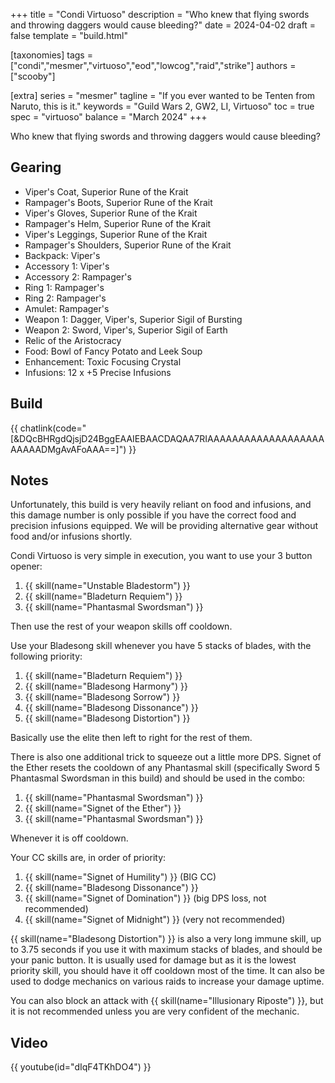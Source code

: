 +++
title = "Condi Virtuoso"
description = "Who knew that flying swords and throwing daggers would cause bleeding?"
date = 2024-04-02
draft = false
template = "build.html"

[taxonomies]
tags = ["condi","mesmer","virtuoso","eod","lowcog","raid","strike"]
authors = ["scooby"]

[extra]
series = "mesmer"
tagline = "If you ever wanted to be Tenten from Naruto, this is it."
keywords = "Guild Wars 2, GW2, LI, Virtuoso"
toc = true
spec = "virtuoso"
balance = "March 2024"
+++

Who knew that flying swords and throwing daggers would cause bleeding?

## Gearing

- Viper's Coat, Superior Rune of the Krait
- Rampager's Boots, Superior Rune of the Krait
- Viper's Gloves, Superior Rune of the Krait
- Rampager's Helm, Superior Rune of the Krait
- Viper's Leggings, Superior Rune of the Krait
- Rampager's Shoulders, Superior Rune of the Krait
- Backpack: Viper's
- Accessory 1: Viper's
- Accessory 2: Rampager's
- Ring 1: Rampager's
- Ring 2: Rampager's
- Amulet: Rampager's
- Weapon 1: Dagger, Viper's, Superior Sigil of Bursting
- Weapon 2: Sword, Viper's, Superior Sigil of Earth
- Relic of the Aristocracy
- Food: Bowl of Fancy Potato and Leek Soup
- Enhancement: Toxic Focusing Crystal
- Infusions: 12 x +5 Precise Infusions

## Build

{{ chatlink(code="[&DQcBHRgdQjsjD24BggEAAIEBAACDAQAA7RIAAAAAAAAAAAAAAAAAAAAAAAADMgAvAFoAAA==]") }}

## Notes
Unfortunately, this build is very heavily reliant on food and infusions, and this damage number is only possible if you have the correct food and precision infusions equipped. We will be providing alternative gear without food and/or infusions shortly.

Condi Virtuoso is very simple in execution, you want to use your 3 button opener:
1. {{ skill(name="Unstable Bladestorm") }}
1. {{ skill(name="Bladeturn Requiem") }}
1. {{ skill(name="Phantasmal Swordsman") }}

Then use the rest of your weapon skills off cooldown.

Use your Bladesong skill whenever you have 5 stacks of blades, with the following priority:
1. {{ skill(name="Bladeturn Requiem") }}
1. {{ skill(name="Bladesong Harmony") }}
1. {{ skill(name="Bladesong Sorrow") }}
1. {{ skill(name="Bladesong Dissonance") }}
1. {{ skill(name="Bladesong Distortion") }}

Basically use the elite then left to right for the rest of them.

There is also one additional trick to squeeze out a little more DPS. Signet of the Ether resets the cooldown of any Phantasmal skill (specifically Sword 5 Phantasmal Swordsman in this build) and should be used in the combo:
1. {{ skill(name="Phantasmal Swordsman") }}
1. {{ skill(name="Signet of the Ether") }}
1. {{ skill(name="Phantasmal Swordsman") }}

Whenever it is off cooldown.

Your CC skills are, in order of priority:
1. {{ skill(name="Signet of Humility") }} (BIG CC)
1. {{ skill(name="Bladesong Dissonance") }}
1. {{ skill(name="Signet of Domination") }} (big DPS loss, not recommended)
1. {{ skill(name="Signet of Midnight") }} (very not recommended)

{{ skill(name="Bladesong Distortion") }} is also a very long immune skill, up to 3.75 seconds if you use it with maximum stacks of blades, and should be your panic button. It is usually used for damage but as it is the lowest priority skill, you should have it off cooldown most of the time. It can also be used to dodge mechanics on various raids to increase your damage uptime.

You can also block an attack with {{ skill(name="Illusionary Riposte") }}, but it is not recommended unless you are very confident of the mechanic.

## Video

{{ youtube(id="dIqF4TKhDO4") }}

